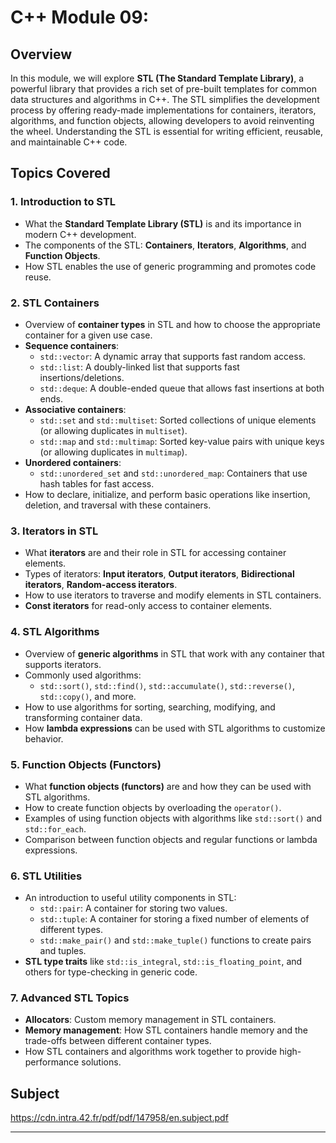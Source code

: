 # C++ Module 09:

## Overview

In this module, we will explore **STL (The Standard Template Library)**, a powerful library that provides a rich set of pre-built templates for common data structures and algorithms in C++. The STL simplifies the development process by offering ready-made implementations for containers, iterators, algorithms, and function objects, allowing developers to avoid reinventing the wheel. Understanding the STL is essential for writing efficient, reusable, and maintainable C++ code.

## Topics Covered

### 1. **Introduction to STL**
- What the **Standard Template Library (STL)** is and its importance in modern C++ development.
- The components of the STL: **Containers**, **Iterators**, **Algorithms**, and **Function Objects**.
- How STL enables the use of generic programming and promotes code reuse.
  
### 2. **STL Containers**
- Overview of **container types** in STL and how to choose the appropriate container for a given use case.
- **Sequence containers**:
  - `std::vector`: A dynamic array that supports fast random access.
  - `std::list`: A doubly-linked list that supports fast insertions/deletions.
  - `std::deque`: A double-ended queue that allows fast insertions at both ends.
- **Associative containers**:
  - `std::set` and `std::multiset`: Sorted collections of unique elements (or allowing duplicates in `multiset`).
  - `std::map` and `std::multimap`: Sorted key-value pairs with unique keys (or allowing duplicates in `multimap`).
- **Unordered containers**:
  - `std::unordered_set` and `std::unordered_map`: Containers that use hash tables for fast access.
- How to declare, initialize, and perform basic operations like insertion, deletion, and traversal with these containers.

### 3. **Iterators in STL**
- What **iterators** are and their role in STL for accessing container elements.
- Types of iterators: **Input iterators**, **Output iterators**, **Bidirectional iterators**, **Random-access iterators**.
- How to use iterators to traverse and modify elements in STL containers.
- **Const iterators** for read-only access to container elements.
  
### 4. **STL Algorithms**
- Overview of **generic algorithms** in STL that work with any container that supports iterators.
- Commonly used algorithms:
  - `std::sort()`, `std::find()`, `std::accumulate()`, `std::reverse()`, `std::copy()`, and more.
- How to use algorithms for sorting, searching, modifying, and transforming container data.
- How **lambda expressions** can be used with STL algorithms to customize behavior.
  
### 5. **Function Objects (Functors)**
- What **function objects (functors)** are and how they can be used with STL algorithms.
- How to create function objects by overloading the `operator()`.
- Examples of using function objects with algorithms like `std::sort()` and `std::for_each`.
- Comparison between function objects and regular functions or lambda expressions.

### 6. **STL Utilities**
- An introduction to useful utility components in STL:
  - `std::pair`: A container for storing two values.
  - `std::tuple`: A container for storing a fixed number of elements of different types.
  - `std::make_pair()` and `std::make_tuple()` functions to create pairs and tuples.
- **STL type traits** like `std::is_integral`, `std::is_floating_point`, and others for type-checking in generic code.

### 7. **Advanced STL Topics**
- **Allocators**: Custom memory management in STL containers.
- **Memory management**: How STL containers handle memory and the trade-offs between different container types.
- How STL containers and algorithms work together to provide high-performance solutions.

## Subject
https://cdn.intra.42.fr/pdf/pdf/147958/en.subject.pdf

---
